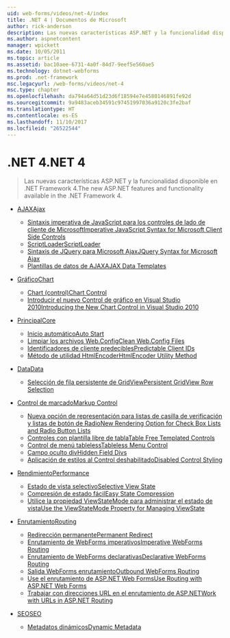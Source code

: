 ```yaml
---
uid: web-forms/videos/net-4/index
title: .NET 4 | Documentos de Microsoft
author: rick-anderson
description: Las nuevas características ASP.NET y la funcionalidad disponible en .NET Framework 4.
ms.author: aspnetcontent
manager: wpickett
ms.date: 10/05/2011
ms.topic: article
ms.assetid: bac10aee-6731-4a0f-84d7-9eef5e560ae5
ms.technology: dotnet-webforms
ms.prod: .net-framework
msc.legacyurl: /web-forms/videos/net-4
msc.type: chapter
ms.openlocfilehash: da794a64d51d23d6f18594e7e4580146891fe92d
ms.sourcegitcommit: 9a9483aceb34591c97451997036a9120c3fe2baf
ms.translationtype: HT
ms.contentlocale: es-ES
ms.lasthandoff: 11/10/2017
ms.locfileid: "26522544"
---
```

<a name="net-4"></a><span data-ttu-id="1761f-103">.NET 4</span><span class="sxs-lookup"><span data-stu-id="1761f-103">.NET 4</span></span>
====================
> <span data-ttu-id="1761f-104">Las nuevas características ASP.NET y la funcionalidad disponible en .NET Framework 4.</span><span class="sxs-lookup"><span data-stu-id="1761f-104">The new ASP.NET features and functionality available in the .NET Framework 4.</span></span>


- [<span data-ttu-id="1761f-105">AJAX</span><span class="sxs-lookup"><span data-stu-id="1761f-105">Ajax</span></span>](ajax/index.md)

    - [<span data-ttu-id="1761f-106">Sintaxis imperativa de JavaScript para los controles de lado de cliente de Microsoft</span><span class="sxs-lookup"><span data-stu-id="1761f-106">Imperative JavaScript Syntax for Microsoft Client Side Controls</span></span>](ajax/aspnet-4-quick-hit-imperative-javascript-syntax-for-microsoft-client-side-controls.md)
    - [<span data-ttu-id="1761f-107">ScriptLoader</span><span class="sxs-lookup"><span data-stu-id="1761f-107">ScriptLoader</span></span>](ajax/aspnet-4-quick-hit-the-scriptloader.md)
    - [<span data-ttu-id="1761f-108">Sintaxis de JQuery para Microsoft Ajax</span><span class="sxs-lookup"><span data-stu-id="1761f-108">JQuery Syntax for Microsoft Ajax</span></span>](ajax/aspnet-4-quick-hit-jquery-syntax-for-microsoft-ajax.md)
    - [<span data-ttu-id="1761f-109">Plantillas de datos de AJAX</span><span class="sxs-lookup"><span data-stu-id="1761f-109">AJAX Data Templates</span></span>](ajax/aspnet-4-quick-hit-ajax-data-templates.md)
- [<span data-ttu-id="1761f-110">Gráfico</span><span class="sxs-lookup"><span data-stu-id="1761f-110">Chart</span></span>](chart/index.md)

    - [<span data-ttu-id="1761f-111">Chart (control)</span><span class="sxs-lookup"><span data-stu-id="1761f-111">Chart Control</span></span>](chart/aspnet-4-quick-hit-chart-control.md)
    - [<span data-ttu-id="1761f-112">Introducir el nuevo Control de gráfico en Visual Studio 2010</span><span class="sxs-lookup"><span data-stu-id="1761f-112">Introducing the New Chart Control in Visual Studio 2010</span></span>](chart/aspnet-4-how-do-i-introducing-the-new-chart-control-in-visual-studio-2010.md)
- [<span data-ttu-id="1761f-113">Principal</span><span class="sxs-lookup"><span data-stu-id="1761f-113">Core</span></span>](core/index.md)

    - [<span data-ttu-id="1761f-114">Inicio automático</span><span class="sxs-lookup"><span data-stu-id="1761f-114">Auto Start</span></span>](core/aspnet-4-quick-hit-auto-start.md)
    - [<span data-ttu-id="1761f-115">Limpiar los archivos Web.Config</span><span class="sxs-lookup"><span data-stu-id="1761f-115">Clean Web.Config Files</span></span>](core/aspnet-4-quick-hit-clean-webconfig-files.md)
    - [<span data-ttu-id="1761f-116">Identificadores de cliente predecibles</span><span class="sxs-lookup"><span data-stu-id="1761f-116">Predictable Client IDs</span></span>](core/aspnet-4-quick-hit-predictable-client-ids.md)
    - [<span data-ttu-id="1761f-117">Método de utilidad HtmlEncoder</span><span class="sxs-lookup"><span data-stu-id="1761f-117">HtmlEncoder Utility Method</span></span>](core/aspnet-4-quick-hit-the-htmlencoder-utility-method.md)
- [<span data-ttu-id="1761f-118">Data</span><span class="sxs-lookup"><span data-stu-id="1761f-118">Data</span></span>](data/index.md)

    - [<span data-ttu-id="1761f-119">Selección de fila persistente de GridView</span><span class="sxs-lookup"><span data-stu-id="1761f-119">Persistent GridView Row Selection</span></span>](data/aspnet-4-quick-hit-persistent-gridview-row-selection.md)
- [<span data-ttu-id="1761f-120">Control de marcado</span><span class="sxs-lookup"><span data-stu-id="1761f-120">Markup Control</span></span>](markup-control/index.md)

    - [<span data-ttu-id="1761f-121">Nueva opción de representación para listas de casilla de verificación y listas de botón de Radio</span><span class="sxs-lookup"><span data-stu-id="1761f-121">New Rendering Option for Check Box Lists and Radio Button Lists</span></span>](markup-control/aspnet-4-quick-hit-new-rendering-option-for-check-box-lists-and-radio-button-lists.md)
    - [<span data-ttu-id="1761f-122">Controles con plantilla libre de tabla</span><span class="sxs-lookup"><span data-stu-id="1761f-122">Table Free Templated Controls</span></span>](markup-control/aspnet-4-quick-hit-table-free-templated-controls.md)
    - [<span data-ttu-id="1761f-123">Control de menú tableless</span><span class="sxs-lookup"><span data-stu-id="1761f-123">Tableless Menu Control</span></span>](markup-control/aspnet-4-quick-hit-tableless-menu-control.md)
    - [<span data-ttu-id="1761f-124">Campo oculto div</span><span class="sxs-lookup"><span data-stu-id="1761f-124">Hidden Field Divs</span></span>](markup-control/aspnet-4-quick-hit-hidden-field-divs.md)
    - [<span data-ttu-id="1761f-125">Aplicación de estilos al Control deshabilitado</span><span class="sxs-lookup"><span data-stu-id="1761f-125">Disabled Control Styling</span></span>](markup-control/aspnet-4-quick-hit-disabled-control-styling.md)
- [<span data-ttu-id="1761f-126">Rendimiento</span><span class="sxs-lookup"><span data-stu-id="1761f-126">Performance</span></span>](performance/index.md)

    - [<span data-ttu-id="1761f-127">Estado de vista selectivo</span><span class="sxs-lookup"><span data-stu-id="1761f-127">Selective View State</span></span>](performance/aspnet-4-quick-hit-selective-view-state.md)
    - [<span data-ttu-id="1761f-128">Compresión de estado fácil</span><span class="sxs-lookup"><span data-stu-id="1761f-128">Easy State Compression</span></span>](performance/aspnet-4-quick-hit-easy-state-compression.md)
    - [<span data-ttu-id="1761f-129">Utilice la propiedad ViewStateMode para administrar el estado de vista</span><span class="sxs-lookup"><span data-stu-id="1761f-129">Use the ViewStateMode Property for Managing ViewState</span></span>](performance/how-do-i-use-the-viewstatemode-property-for-managing-viewstate.md)
- [<span data-ttu-id="1761f-130">Enrutamiento</span><span class="sxs-lookup"><span data-stu-id="1761f-130">Routing</span></span>](routing/index.md)

    - [<span data-ttu-id="1761f-131">Redirección permanente</span><span class="sxs-lookup"><span data-stu-id="1761f-131">Permanent Redirect</span></span>](routing/aspnet-4-quick-hit-permanent-redirect.md)
    - [<span data-ttu-id="1761f-132">Enrutamiento de WebForms imperativos</span><span class="sxs-lookup"><span data-stu-id="1761f-132">Imperative WebForms Routing</span></span>](routing/aspnet-4-quick-hit-imperative-webforms-routing.md)
    - [<span data-ttu-id="1761f-133">Enrutamiento de WebForms declarativas</span><span class="sxs-lookup"><span data-stu-id="1761f-133">Declarative WebForms Routing</span></span>](routing/aspnet-4-quick-hit-declarative-webforms-routing.md)
    - [<span data-ttu-id="1761f-134">Salida WebForms enrutamiento</span><span class="sxs-lookup"><span data-stu-id="1761f-134">Outbound WebForms Routing</span></span>](routing/aspnet-4-quick-hit-outbound-webforms-routing.md)
    - [<span data-ttu-id="1761f-135">Use el enrutamiento de ASP.NET Web Forms</span><span class="sxs-lookup"><span data-stu-id="1761f-135">Use Routing with ASP.NET Web Forms</span></span>](routing/how-do-i-use-routing-with-aspnet-web-forms.md)
    - [<span data-ttu-id="1761f-136">Trabajar con direcciones URL en el enrutamiento de ASP.NET</span><span class="sxs-lookup"><span data-stu-id="1761f-136">Work with URLs in ASP.NET Routing</span></span>](routing/how-do-i-work-with-urls-in-aspnet-routing.md)
- [<span data-ttu-id="1761f-137">SEO</span><span class="sxs-lookup"><span data-stu-id="1761f-137">SEO</span></span>](seo/index.md)

    - [<span data-ttu-id="1761f-138">Metadatos dinámicos</span><span class="sxs-lookup"><span data-stu-id="1761f-138">Dynamic Metadata</span></span>](seo/aspnet-4-quick-hit-dynamic-metadata.md)
